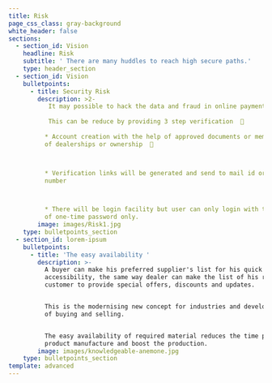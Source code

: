 ```yaml
---
title: Risk
page_css_class: gray-background
white_header: false
sections:
  - section_id: Vision
    headline: Risk
    subtitle: ' There are many huddles to reach high secure paths.'
    type: header_section
  - section_id: Vision
    bulletpoints:
      - title: Security Risk
        description: >2-
           It may possible to hack the data and fraud in online payment. 
           
           This can be reduce by providing 3 step verification  
           
          * Account creation with the help of approved documents or member ship
          of dealerships or ownership   



          * Verification links will be generated and send to mail id or register
          number  



          * There will be login facility but user can only login with the help
          of one-time password only.
        image: images/Risk1.jpg
    type: bulletpoints_section
  - section_id: lorem-ipsum
    bulletpoints:
      - title: 'The easy availability '
        description: >-
          A buyer can make his preferred supplier's list for his quick
          accessibility, the same way dealer can make the list of his regular
          customer to provide special offers, discounts and updates. 


          This is the modernising new concept for industries and develop new way
          of buying and selling.


          The easy availability of required material reduces the time phase of
          product manufacture and boost the production. 
        image: images/knowledgeable-anemone.jpg
    type: bulletpoints_section
template: advanced
---
```

